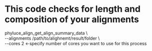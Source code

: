 # This code checks for length and composition of your alignments 

phyluce_align_get_align_summary_data \\<br/>
    --alignments /path/to/alighnemt/result/folder \\<br/>
    --cores 2 <-specify number of cores you want to use for this process <br/>
